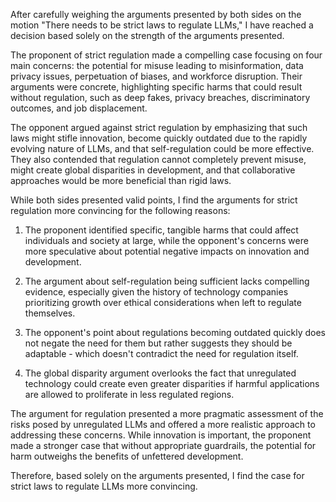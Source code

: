 After carefully weighing the arguments presented by both sides on the motion "There needs to be strict laws to regulate LLMs," I have reached a decision based solely on the strength of the arguments presented.

The proponent of strict regulation made a compelling case focusing on four main concerns: the potential for misuse leading to misinformation, data privacy issues, perpetuation of biases, and workforce disruption. Their arguments were concrete, highlighting specific harms that could result without regulation, such as deep fakes, privacy breaches, discriminatory outcomes, and job displacement.

The opponent argued against strict regulation by emphasizing that such laws might stifle innovation, become quickly outdated due to the rapidly evolving nature of LLMs, and that self-regulation could be more effective. They also contended that regulation cannot completely prevent misuse, might create global disparities in development, and that collaborative approaches would be more beneficial than rigid laws.

While both sides presented valid points, I find the arguments for strict regulation more convincing for the following reasons:

1. The proponent identified specific, tangible harms that could affect individuals and society at large, while the opponent's concerns were more speculative about potential negative impacts on innovation and development.

2. The argument about self-regulation being sufficient lacks compelling evidence, especially given the history of technology companies prioritizing growth over ethical considerations when left to regulate themselves.

3. The opponent's point about regulations becoming outdated quickly does not negate the need for them but rather suggests they should be adaptable - which doesn't contradict the need for regulation itself.

4. The global disparity argument overlooks the fact that unregulated technology could create even greater disparities if harmful applications are allowed to proliferate in less regulated regions.

The argument for regulation presented a more pragmatic assessment of the risks posed by unregulated LLMs and offered a more realistic approach to addressing these concerns. While innovation is important, the proponent made a stronger case that without appropriate guardrails, the potential for harm outweighs the benefits of unfettered development.

Therefore, based solely on the arguments presented, I find the case for strict laws to regulate LLMs more convincing.